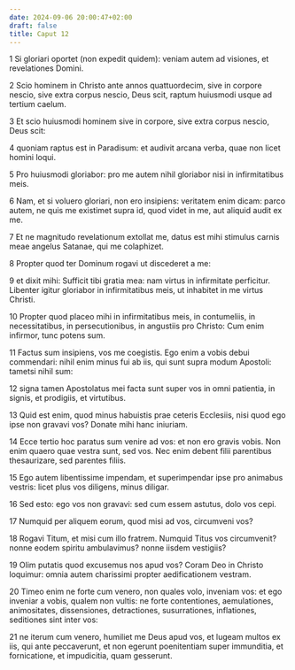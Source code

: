 ```yaml
---
date: 2024-09-06 20:00:47+02:00
draft: false
title: Caput 12
---
```





1 Si gloriari oportet (non expedit quidem): veniam autem ad visiones, et revelationes Domini.

2 Scio hominem in Christo ante annos quattuordecim, sive in corpore nescio, sive extra corpus nescio, Deus scit, raptum huiusmodi usque ad tertium caelum.

3 Et scio huiusmodi hominem sive in corpore, sive extra corpus nescio, Deus scit:

4 quoniam raptus est in Paradisum: et audivit arcana verba, quae non licet homini loqui.

5 Pro huiusmodi gloriabor: pro me autem nihil gloriabor nisi in infirmitatibus meis.

6 Nam, et si voluero gloriari, non ero insipiens: veritatem enim dicam: parco autem, ne quis me existimet supra id, quod videt in me, aut aliquid audit ex me.

7 Et ne magnitudo revelationum extollat me, datus est mihi stimulus carnis meae angelus Satanae, qui me colaphizet.

8 Propter quod ter Dominum rogavi ut discederet a me:

9 et dixit mihi: Sufficit tibi gratia mea: nam virtus in infirmitate perficitur. Libenter igitur gloriabor in infirmitatibus meis, ut inhabitet in me virtus Christi.

10 Propter quod placeo mihi in infirmitatibus meis, in contumeliis, in necessitatibus, in persecutionibus, in angustiis pro Christo: Cum enim infirmor, tunc potens sum.

11 Factus sum insipiens, vos me coegistis. Ego enim a vobis debui commendari: nihil enim minus fui ab iis, qui sunt supra modum Apostoli: tametsi nihil sum:

12 signa tamen Apostolatus mei facta sunt super vos in omni patientia, in signis, et prodigiis, et virtutibus.

13 Quid est enim, quod minus habuistis prae ceteris Ecclesiis, nisi quod ego ipse non gravavi vos? Donate mihi hanc iniuriam.

14 Ecce tertio hoc paratus sum venire ad vos: et non ero gravis vobis. Non enim quaero quae vestra sunt, sed vos. Nec enim debent filii parentibus thesaurizare, sed parentes filiis.

15 Ego autem libentissime impendam, et superimpendar ipse pro animabus vestris: licet plus vos diligens, minus diligar.

16 Sed esto: ego vos non gravavi: sed cum essem astutus, dolo vos cepi.

17 Numquid per aliquem eorum, quod misi ad vos, circumveni vos?

18 Rogavi Titum, et misi cum illo fratrem. Numquid Titus vos circumvenit? nonne eodem spiritu ambulavimus? nonne iisdem vestigiis?

19 Olim putatis quod excusemus nos apud vos? Coram Deo in Christo loquimur: omnia autem charissimi propter aedificationem vestram.

20 Timeo enim ne forte cum venero, non quales volo, inveniam vos: et ego inveniar a vobis, qualem non vultis: ne forte contentiones, aemulationes, animositates, dissensiones, detractiones, susurrationes, inflationes, seditiones sint inter vos:

21 ne iterum cum venero, humiliet me Deus apud vos, et lugeam multos ex iis, qui ante peccaverunt, et non egerunt poenitentiam super immunditia, et fornicatione, et impudicitia, quam gesserunt.

